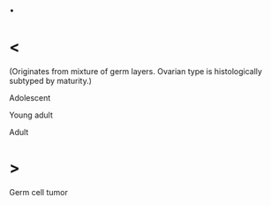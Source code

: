 # .

# <

(Originates from mixture of germ layers. Ovarian type is histologically subtyped by maturity.)

Adolescent

Young adult

Adult

# >

Germ cell tumor
